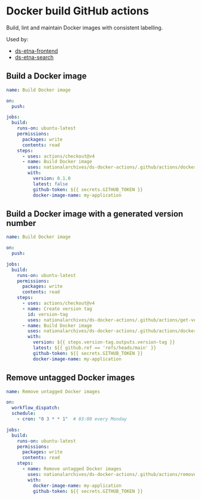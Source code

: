 # Docker build GitHub actions

Build, lint and maintain Docker images with consistent labelling.

Used by:

- [ds-etna-frontend](https://github.com/nationalarchives/ds-etna-frontend)
- [ds-etna-search](https://github.com/nationalarchives/ds-etna-search)

## Build a Docker image

```yml
name: Build Docker image

on:
  push:

jobs:
  build:
    runs-on: ubuntu-latest
    permissions:
      packages: write
      contents: read
    steps:
      - uses: actions/checkout@v4
      - name: Build Docker image
        uses: nationalarchives/ds-docker-actions/.github/actions/docker-build@main
        with:
          version: 0.1.0
          latest: false
          github-token: ${{ secrets.GITHUB_TOKEN }}
          docker-image-name: my-application
```

## Build a Docker image with a generated version number

```yml
name: Build Docker image

on:
  push:

jobs:
  build:
    runs-on: ubuntu-latest
    permissions:
      packages: write
      contents: read
    steps:
      - uses: actions/checkout@v4
      - name: Create version tag
        id: version-tag
        uses: nationalarchives/ds-docker-actions/.github/actions/get-version-tag@main
      - name: Build Docker image
        uses: nationalarchives/ds-docker-actions/.github/actions/docker-build@main
        with:
          version: ${{ steps.version-tag.outputs.version-tag }}
          latest: ${{ github.ref == 'refs/heads/main' }}
          github-token: ${{ secrets.GITHUB_TOKEN }}
          docker-image-name: my-application
```

## Remove untagged Docker images

```yml
name: Remove untagged Docker images

on:
  workflow_dispatch:
  schedule:
    - cron: "0 3 * * 1"  # 03:00 every Monday

jobs:
  build:
    runs-on: ubuntu-latest
    permissions:
      packages: write
      contents: read
    steps:
      - name: Remove untagged Docker images
        uses: nationalarchives/ds-docker-actions/.github/actions/remove-untagged@main
        with:
          docker-image-name: my-application
          github-token: ${{ secrets.GITHUB_TOKEN }}
```
